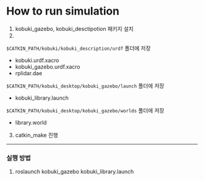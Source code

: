 # How to run simulation


1. kobuki_gazebo, kobuki_desctipotion 패키지 설치
2.
`$CATKIN_PATH/kobuki/kobuki_description/urdf` 폴더에 저장

* kobuki.urdf.xacro
* kobuki_gazebo.urdf.xacro
* rplidar.dae


`$CATKIN_PATH/kobuki_desktop/kobuki_gazebo/launch` 폴더에 저장

* kobuki_library.launch 

`$CATKIN_PATH/kobuki_desktop/kobuki_gazebo/worlds` 폴더에 저장

* library.world 


3. catkin_make 진행

---

### 실행 방법

1. roslaunch kobuki_gazebo kobuki_library.launch

